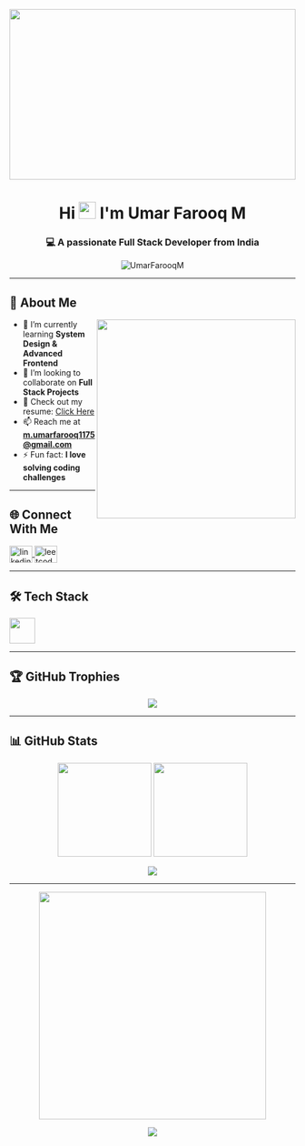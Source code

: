 <!-- Banner -->
<p align="center">
  <img src="https://media.giphy.com/media/qgQUggAC3Pfv687qPC/giphy.gif" width="100%" height="300px" />
</p>

<!-- Title -->
<h1 align="center">
  Hi <img src="https://media.giphy.com/media/hvRJCLFzcasrR4ia7z/giphy.gif" width="30px" /> I'm Umar Farooq M
</h1>
<h3 align="center">💻 A passionate Full Stack Developer from India</h3>

<!-- Profile Views -->
<p align="center">
  <img src="https://komarev.com/ghpvc/?username=UmarFarooqM&label=Profile%20Views&color=0e75b6&style=flat" alt="UmarFarooqM" />
</p>

---

## 💫 About Me
<img align="right" src="https://media.giphy.com/media/SWoSkN6DxTszqIKEqv/giphy.gif" width="350px" />

- 🌱 I’m currently learning **System Design & Advanced Frontend**
- 👯 I’m looking to collaborate on **Full Stack Projects**
- 📄 Check out my resume: [Click Here](https://drive.google.com/file/d/1rLoVH206aB_d9n2j1bCvE3DN1BbLcD0j/view?usp=sharing)
- 📫 Reach me at **m.umarfarooq1175@gmail.com** 
- ⚡ Fun fact: **I love solving coding challenges**

---

## 🌐 Connect With Me
<p>
  <a href="https://www.linkedin.com/in/umarfarooqm/" target="blank">
    <img align="center" src="https://raw.githubusercontent.com/rahuldkjain/github-profile-readme-generator/master/src/images/icons/Social/linked-in-alt.svg" alt="linkedin" height="30" width="40" />
  </a>
  <a href="https://leetcode.com/u/ifYQ33TD5T/" target="blank">
    <img align="center" src="https://raw.githubusercontent.com/rahuldkjain/github-profile-readme-generator/master/src/images/icons/Social/leet-code.svg" alt="leetcode" height="30" width="40" />
  </a>
</p>

---

## 🛠 Tech Stack
<p>
  <img src="https://skillicons.dev/icons?i=html,css,js,ts,react,redux,nodejs,express,mongodb,tailwind,firebase,git" height="45" />
</p>

---


## 🏆 GitHub Trophies
<p align="center">
  <img src="https://github-profile-trophy.vercel.app/?username=UmarFarooqM&theme=radical&margin-w=10&margin-h=10" />
</p>

---

## 📊 GitHub Stats
<p align="center">
  <!-- GitHub Stats Card -->
  <img src="https://github-readme-stats.vercel.app/api?username=UmarFarooqM&show_icons=true&theme=radical" height="165" />
  
  <!-- Streak Stats -->
  <img src="https://github-readme-streak-stats.herokuapp.com?user=UmarFarooqM&theme=radical" height="165" />
</p>

<p align="center">
  <!-- Most Used Languages -->
  <img src="https://github-readme-stats.vercel.app/api/top-langs/?username=UmarFarooqM&layout=compact&theme=radical" />
</p>

---
<!-- Extra Coding GIF -->
<p align="center">
  <img src="https://media.giphy.com/media/f3iwJFOVOwuy7K6FFw/giphy.gif" width="400px" />
</p>

<p align="center">
  <img src="https://readme-typing-svg.herokuapp.com?font=Ubuntu&color=%230EAA20&vCenter=true&lines=Thanks+for+visiting!+Keep+Coding+🚀" />
</p>
